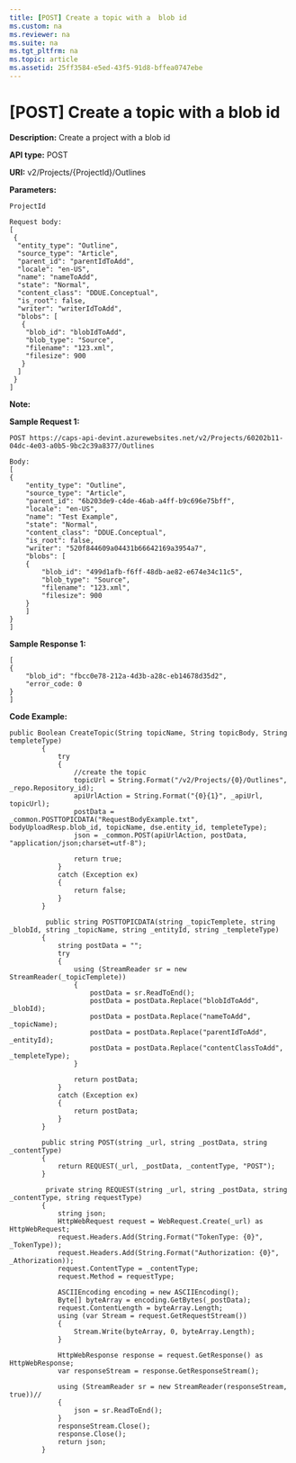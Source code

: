 ```yaml
---
title: [POST] Create a topic with a  blob id
ms.custom: na
ms.reviewer: na
ms.suite: na
ms.tgt_pltfrm: na
ms.topic: article
ms.assetid: 25ff3584-e5ed-43f5-91d8-bffea0747ebe
---
```

# [POST] Create a topic with a  blob id
**Description:** Create a project with a blob id  

**API type:** POST

**URI:** v2/Projects/{ProjectId}/Outlines  

**Parameters:**  

	ProjectId
	  
	Request body:  
	[  
	 {  
	  "entity_type": "Outline",  
	  "source_type": "Article",  
	  "parent_id": "parentIdToAdd",  
	  "locale": "en-US",  
	  "name": "nameToAdd",  
	  "state": "Normal",  
	  "content_class": "DDUE.Conceptual",  
	  "is_root": false,  
	  "writer": "writerIdToAdd",  
	  "blobs": [  
	   {  
	    "blob_id": "blobIdToAdd",  
	    "blob_type": "Source",  
	    "filename": "123.xml",  
	    "filesize": 900  
	   }  
	  ]  
	 }  
	]  

**Note:**   

**Sample Request 1:** 

	POST https://caps-api-devint.azurewebsites.net/v2/Projects/60202b11-04dc-4e03-a0b5-9bc2c39a8377/Outlines
	  
	Body:
	[
  	{
    	"entity_type": "Outline",
    	"source_type": "Article",
    	"parent_id": "6b203de9-c4de-46ab-a4ff-b9c696e75bff",
    	"locale": "en-US",
    	"name": "Test Example",
    	"state": "Normal",
    	"content_class": "DDUE.Conceptual",
    	"is_root": false,
    	"writer": "520f844609a04431b66642169a3954a7",
    	"blobs": [
      	{
        	"blob_id": "499d1afb-f6ff-48db-ae82-e674e34c11c5",
        	"blob_type": "Source",
        	"filename": "123.xml",
        	"filesize": 900
      	}
    	]
  	}
	]
  
	  

**Sample Response 1:** 

	[
  	{
    	"blob_id": "fbcc0e78-212a-4d3b-a28c-eb14678d35d2",
    	"error_code: 0
  	}
	]

**Code Example:** 
```
public Boolean CreateTopic(String topicName, String topicBody, String templeteType)
        {
            try
            {
                //create the topic
                topicUrl = String.Format("/v2/Projects/{0}/Outlines", _repo.Repository_id);
                apiUrlAction = String.Format("{0}{1}", _apiUrl, topicUrl);
                postData = _common.POSTTOPICDATA("RequestBodyExample.txt", bodyUploadResp.blob_id, topicName, dse.entity_id, templeteType);
                json = _common.POST(apiUrlAction, postData, "application/json;charset=utf-8");

                return true;
            }
            catch (Exception ex)
            {
                return false;
            }
        }
		
         public string POSTTOPICDATA(string _topicTemplete, string _blobId, string _topicName, string _entityId, string _templeteType)
        {
            string postData = "";
            try
            {
                using (StreamReader sr = new StreamReader(_topicTemplete))
                {
                    postData = sr.ReadToEnd();
                    postData = postData.Replace("blobIdToAdd", _blobId);
                    postData = postData.Replace("nameToAdd", _topicName);
                    postData = postData.Replace("parentIdToAdd", _entityId);
                    postData = postData.Replace("contentClassToAdd", _templeteType);
                }

                return postData;
            }
            catch (Exception ex)
            {
                return postData;
            }
        }
        
		public string POST(string _url, string _postData, string _contentType)
        {
            return REQUEST(_url, _postData, _contentType, "POST");
        }
		
		 private string REQUEST(string _url, string _postData, string _contentType, string requestType)
        {
            string json;
            HttpWebRequest request = WebRequest.Create(_url) as HttpWebRequest;
            request.Headers.Add(String.Format("TokenType: {0}", _TokenType));
            request.Headers.Add(String.Format("Authorization: {0}", _Athorization));
            request.ContentType = _contentType;
            request.Method = requestType;

            ASCIIEncoding encoding = new ASCIIEncoding();
            Byte[] byteArray = encoding.GetBytes(_postData);
            request.ContentLength = byteArray.Length;
            using (var Stream = request.GetRequestStream())
            {
                Stream.Write(byteArray, 0, byteArray.Length);
            }

            HttpWebResponse response = request.GetResponse() as HttpWebResponse;
            var responseStream = response.GetResponseStream();
           
            using (StreamReader sr = new StreamReader(responseStream, true))//
            {
                json = sr.ReadToEnd();
            }
            responseStream.Close();
            response.Close();
            return json;
        }
```